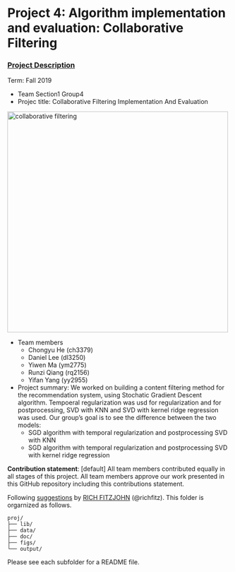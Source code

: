 # Project 4: Algorithm implementation and evaluation: Collaborative Filtering

### [Project Description](doc/project4_desc.md)

Term: Fall 2019

+ Team Section1 Group4
+ Projec title: Collaborative Filtering Implementation And Evaluation 
<img src="figs/colab.jpg" alt="collaborative filtering" width="500"/>

+ Team members
	+ Chongyu He (ch3379)
	+ Daniel Lee (dl3250)
	+ Yiwen Ma (ym2775)
	+ Runzi Qiang (rq2156)
	+ Yifan Yang (yy2955)
+ Project summary: 
We worked on building a content filtering method for the recommendation system, using Stochatic Gradient Descent algorithm. Tempoeral regularization was usd for regularization and for postprocessing, SVD with KNN and SVD with kernel ridge regression was used.
Our group’s goal is to see the difference between the two models:
	- SGD algorithm with temporal regularization and postprocessing SVD with KNN
	- SGD algorithm with temporal regularization and postprocessing SVD with kernel ridge regression

	

**Contribution statement**: [default] All team members contributed equally in all stages of this project. All team members approve our work presented in this GitHub repository including this contributions statement. 

Following [suggestions](http://nicercode.github.io/blog/2013-04-05-projects/) by [RICH FITZJOHN](http://nicercode.github.io/about/#Team) (@richfitz). This folder is orgarnized as follows.

```
proj/
├── lib/
├── data/
├── doc/
├── figs/
└── output/
```

Please see each subfolder for a README file.
